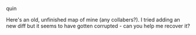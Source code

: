 quin

Here's an old, unfinished map of mine (any collabers?). I tried adding an new diff but it seems to have gotten corrupted - can you help me recover it?
